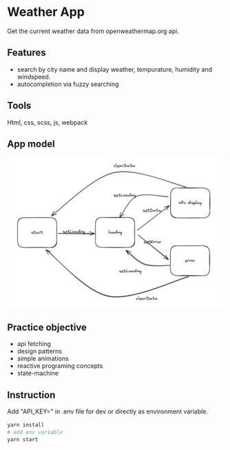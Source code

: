 # Weather App

Get the current weather data from openweathermap.org api.

## Features

- search by city name and display weather, tempurature, humidity and windspeed.
- autocompletion via fuzzy searching

## Tools

Html, css, scss, js, webpack

## App model

![Image](src/assets/weather-app-model.png)

## Practice objective

- api fetching
- design patterns
- simple animations
- reactive programing concepts
- state-machine

## Instruction

Add "API_KEY=<your-api-key>" in .env file for dev or directly as environment variable.

```bash
yarn install
# add env variable
yarn start

```
